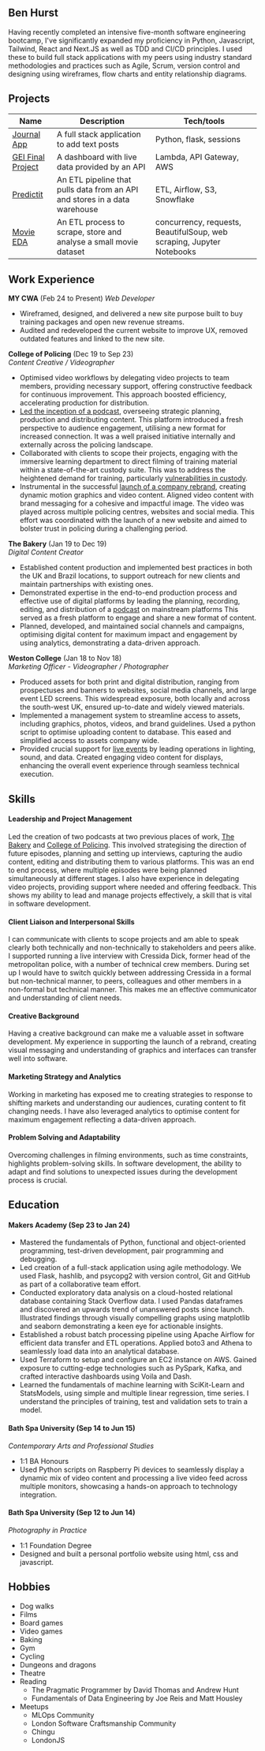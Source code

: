 ## Ben Hurst

Having recently completed an intensive five-month software engineering bootcamp, I've significantly expanded my proficiency in Python, Javascript, Tailwind, React and Next.JS as well as TDD and CI/CD principles. I used these to build full stack applications with my peers using industry standard methodologies and practices such as Agile, Scrum, version control and designing using wireframes, flow charts and entity relationship diagrams.

## Projects

| Name                         | Description       | Tech/tools        |
| ---------------------------- | ----------------- | ----------------- |
| [Journal App](https://github.com/benhurst1/journal_app) | A full stack application to add text posts | Python, flask, sessions |
| [GEI Final Project](https://github.com/benhurst1/GEI_final_project) | A dashboard with live data provided by an API | Lambda, API Gateway, AWS |
| [Predictit](https://github.com/benhurst1/predictit) | An ETL pipeline that pulls data from an API and stores in a data warehouse | ETL, Airflow, S3, Snowflake |
| [Movie EDA](https://github.com/benhurst1/movie_EDA) | An ETL process to scrape, store and analyse a small movie dataset | concurrency, requests, BeautifulSoup, web scraping, Jupyter Notebooks |

## Work Experience

**MY CWA** (Feb 24 to Present)
_Web Developer_
- Wireframed, designed, and delivered a new site purpose built to buy training packages and open new revenue streams.
- Audited and redeveloped the current website to improve UX, removed outdated features and linked to the new site.

**College of Policing** (Dec 19 to Sep 23)  
_Content Creative / Videographer_

- Optimised video workflows by delegating video projects to team members, providing necessary support, offering constructive feedback for continuous improvement. This approach boosted efficiency, accelerating production for distribution.
- [Led the inception of a podcast](https://open.spotify.com/show/0iFjSyq9KAzGjuV2b0JnWx), overseeing strategic planning, production and distributing content. This platform introduced a fresh perspective to audience engagement, utilising a new format for increased connection. It was a well praised initiative internally and externally across the policing landscape.
- Collaborated with clients to scope their projects, engaging with the immersive learning department to direct filming of training material within a state-of-the-art custody suite. This was to address the heightened demand for training, particularly [vulnerabilities in custody](https://www.policeconduct.gov.uk/learning-lessons-42-custody#article3).
- Instrumental in the successful [launch of a company rebrand](https://www.youtube.com/watch?v=9fPBt3VGROs), creating dynamic motion graphics and video content. Aligned video content with brand messaging for a cohesive and impactful image. The video was played across multiple policing centres, websites and social media. This effort was coordinated with the launch of a new website and aimed to bolster trust in policing during a challenging period.

**The Bakery** (Jan 19 to Dec 19)  
_Digital Content Creator_

- Established content production and implemented best practices in both the UK and Brazil locations, to support outreach for new clients and maintain partnerships with existing ones.
- Demonstrated expertise in the end-to-end production process and effective use of digital platforms by leading the planning, recording, editing, and distribution of a [podcast](https://open.spotify.com/show/1BE5MDtSnhzx8W2DR3rTho) on mainstream platforms This served as a fresh platform to engage and share a new format of content.
- Planned, developed, and maintained social channels and campaigns, optimising digital content for maximum impact and engagement by using analytics, demonstrating a data-driven approach.

**Weston College** (Jan 18 to Nov 18)  
_Marketing Officer - Videographer / Photographer_

- Produced assets for both print and digital distribution, ranging from prospectuses and banners to websites, social media channels, and large event LED screens. This widespread exposure, both locally and across the south-west UK, ensured up-to-date and widely viewed materials.
- Implemented a management system to streamline access to assets, including graphics, photos, videos, and brand guidelines. Used a python script to optimise uploading content to database. This eased and simplified access to assets company wide.
- Provided crucial support for [live events](https://www.youtube.com/watch?v=59tYPHEVr18) by leading operations in lighting, sound, and data. Created engaging video content for displays, enhancing the overall event experience through seamless technical execution.

## Skills

#### Leadership and Project Management
Led the creation of two podcasts at two previous places of work, [The Bakery](https://open.spotify.com/show/1BE5MDtSnhzx8W2DR3rTho?si=86b47a8cb283453f) and [College of Policing](https://open.spotify.com/show/0iFjSyq9KAzGjuV2b0JnWx?si=2d7f430ddd11426e). This involved strategising the direction of future episodes, planning and setting up interviews, capturing the audio content, editing and distributing them to various platforms. This was an end to end process, where multiple episodes were being planned simultaneously at different stages. I also have experience in delegating video projects, providing support where needed and offering feedback. This shows my ability to lead and manage projects effectively, a skill that is vital in software development.

#### Client Liaison and Interpersonal Skills
I can communicate with clients to scope projects and am able to speak clearly both technically and non-technically to stakeholders and peers alike. I supported running a live interview with Cressida Dick, former head of the metropolitan police, with a number of technical crew members. During set up I would have to switch quickly between addressing Cressida in a formal but non-technical manner, to peers, colleagues and other members in a non-formal but technical manner. This makes me an effective communicator and understanding of client needs.

#### Creative Background
Having a creative background can make me a valuable asset in software development. My experience in supporting the launch of a rebrand, creating visual messaging and understanding of graphics and interfaces can transfer well into software.

#### Marketing Strategy and Analytics
Working in marketing has exposed me to creating strategies to response to shifting markets and understanding our audiences, curating content to fit changing needs. I have also leveraged analytics to optimise content for maximum engagement reflecting a data-driven approach.

#### Problem Solving and Adaptability
Overcoming challenges in filming environments, such as time constraints, highlights problem-solving skills. In software development, the ability to adapt and find solutions to unexpected issues during the development process is crucial.


## Education

#### Makers Academy (Sep 23 to Jan 24)
- Mastered the fundamentals of  Python, functional and object-oriented programming, test-driven development, pair programming and debugging.
- Led creation of a full-stack application using agile methodology. We used Flask, hashlib, and psycopg2 with version control, Git and GitHub as part of a collaborative team effort.
- Conducted exploratory data analysis on a cloud-hosted relational database containing Stack Overflow data. I used Pandas dataframes and discovered an upwards trend of unanswered posts since launch. Illustrated findings through visually compelling graphs using matplotlib and seaborn demonstrating a keen eye for actionable insights.
- Established a robust batch processing pipeline using Apache Airflow for efficient data transfer and ETL operations. Applied boto3 and Athena to seamlessly load data into an analytical database.
- Used Terraform to setup and configure an EC2 instance on AWS. Gained exposure to cutting-edge technologies such as PySpark, Kafka, and crafted interactive dashboards using Voila and Dash.
- Learned the fundamentals of machine learning with SciKit-Learn and StatsModels, using simple and multiple linear regression, time series. I understand the principles of training, test and validation sets to train a model.

#### Bath Spa University (Sep 14 to Jun 15)
_Contemporary Arts and Professional Studies_
- 1:1 BA Honours
- Used Python scripts on Raspberry Pi devices to seamlessly display a dynamic mix of video content and processing a live video feed across multiple monitors, showcasing a hands-on approach to technology integration.

#### Bath Spa University (Sep 12 to Jun 14)
_Photography in Practice_
- 1:1 Foundation Degree
- Designed and built a personal portfolio website using html, css and javascript.

## Hobbies

- Dog walks
- Films
- Board games
- Video games
- Baking
- Gym
- Cycling
- Dungeons and dragons
- Theatre
- Reading
  - The Pragmatic Programmer by David Thomas and Andrew Hunt
  - Fundamentals of Data Engineering by Joe Reis and Matt Housley
- Meetups
  - MLOps Community
  - London Software Craftsmanship Community
  - Chingu
  - LondonJS
  
